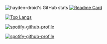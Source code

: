 ![hayden-droid's GitHub stats](https://github-readme-stats.vercel.app/api?username=hayden-droid&show_icons=true&count_private=true&custom_title=TESTING)
[![Readme Card](https://github-readme-stats.vercel.app/api/pin/?username=hayden-droid&repo=why&show_owner=true)](https://github.com/hayden-droid)


[![Top Langs](https://github-readme-stats.vercel.app/api/top-langs/?username=hayden-droid&langs_count=30)](https://github.com/hayden-droid)



[![spotify-github-profile](https://spotify-github-profile.vercel.app/api/view?uid=98v86tpk8p29dwl938ncv5fhe&cover_image=true&theme=default)](https://github.com/hayden-droid)


[![spotify-github-profile](https://spotify-github-profile.vercel.app/api/view?uid=98v86tpk8p29dwl938ncv5fhe&cover_image=true&theme=default)](https://github.com/hayden-droid)
